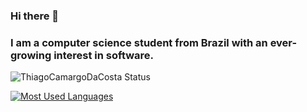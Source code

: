 ### Hi there 👋

<!--
**thiagocamargodacosta/thiagocamargodacosta** is a ✨ _special_ ✨ repository because its `README.md` (this file) appears on your GitHub profile.

Here are some ideas to get you started:

- 🔭 I’m currently working on ...
- 🌱 I’m currently learning ...
- 👯 I’m looking to collaborate on ...
- 🤔 I’m looking for help with ...
- 💬 Ask me about ...
- 📫 How to reach me: ...
- 😄 Pronouns: ...
- ⚡ Fun fact: ...
-->

### I am a computer science student from Brazil with an ever-growing interest in software.

![ThiagoCamargoDaCosta Status](https://github-readme-stats.vercel.app/api?username=thiagocamargodacosta&show_icons=true)

[![Most Used Languages](https://github-readme-stats.vercel.app/api/top-langs/?username=thiagocamargodacosta&layout=compact)](https://github.com/anuraghazra/github-readme-stats)
